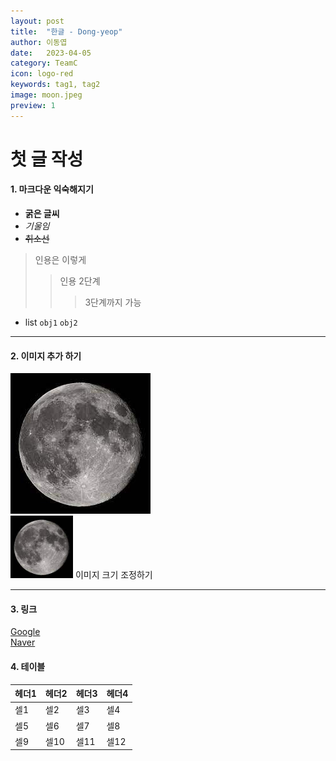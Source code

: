 ```yaml
---
layout: post
title:  "한글 - Dong-yeop"
author: 이동엽
date:   2023-04-05
category: TeamC
icon: logo-red
keywords: tag1, tag2
image: moon.jpeg
preview: 1
---
```


# 첫 글 작성
#### 1. 마크다운 익숙해지기
- **굵은 글씨**
- *기울임*
- ~~취소선~~
> 인용은 이렇게
> > 인용 2단계
> > > 3단계까지 가능

* list `obj1` `obj2`

***

#### 2. 이미지 추가 하기
<!-- ![moon](https://github.com/BlueWings2017/BlueWings2017.github.io/blob/main/post-img/TeamC/moon.jpeg?raw=true)<br/>
<img src="https://github.com/BlueWings2017/BlueWings2017.github.io/blob/main/post-img/TeamC/moon.jpeg?raw=true" width="100" height="100" /> 이미지 크기 조정하기
<br/> -->
![moon](../post-img/TeamC/moon.jpeg?raw=true)<br/>
<img src="../post-img/TeamC/moon.jpeg?raw=true" width="100" height="100" /> 이미지 크기 조정하기
<br/>

***

#### 3. 링크
[Google](http://www.google.co.kr)<br/>
[Naver](http://www.naver.com)

#### 4. 테이블

헤더1|헤더2|헤더3|헤더4
---|---|---|---
셀1|셀2|셀3|셀4
셀5|셀6|셀7|셀8
셀9|셀10|셀11|셀12
